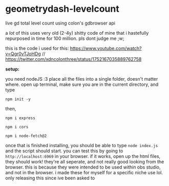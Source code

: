 # geometrydash-levelcount
live gd total level count using colon's gdbrowser api

a *lot* of this uses very old (2-4y) shitty code of mine that i hastefully repurposed in time for 100 million. pls dont judge me ;w;

this is the code i used for this: https://www.youtube.com/watch?v=Qgr0vTJoHDg // https://twitter.com/xdncolonthree/status/1752167035889762758



**setup:**

you need nodeJS :3
place all the files into a single folder, doesn't matter where.
open up terminal, make sure you are in the current directory, and type
```
npm init -y
```
then,
```
npm i express
```
```
npm i cors
```
```
npm i node-fetch@2
```
once that is finished installing, you should be able to type `node index.js` and the script should start. you can test this by going to `http://localhost:6969` in your browser. if it works, open up the html files, they should work!
they're all seperate, and not really good looking from the browser. this is because they were intended to be used within obs studio, and not in the browser. i made these for myself for a specific niche use lol. only releasing this since ive been asked to

